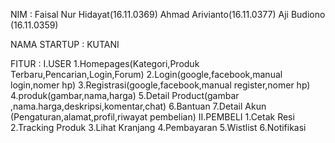 NIM :	Faisal Nur Hidayat(16.11.0369)
		Ahmad Arivianto(16.11.0377)
		Aji Budiono (16.11.0359)
		
NAMA STARTUP :	KUTANI

FITUR :
	I.USER
		1.Homepages(Kategori,Produk Terbaru,Pencarian,Login,Forum)
		2.Login(google,facebook,manual login,nomer hp)
		3.Registrasi(google,facebook,manual register,nomer hp)
		4.produk(gambar,nama,harga)
		5.Detail Product(gambar ,nama.harga,deskripsi,komentar,chat)
		6.Bantuan
		7.Detail Akun (Pengaturan,alamat,profil,riwayat pembelian)
	II.PEMBELI
		1.Cetak Resi
		2.Tracking Produk
		3.Lihat Kranjang
		4.Pembayaran
		5.Wistlist
		6.Notifikasi
